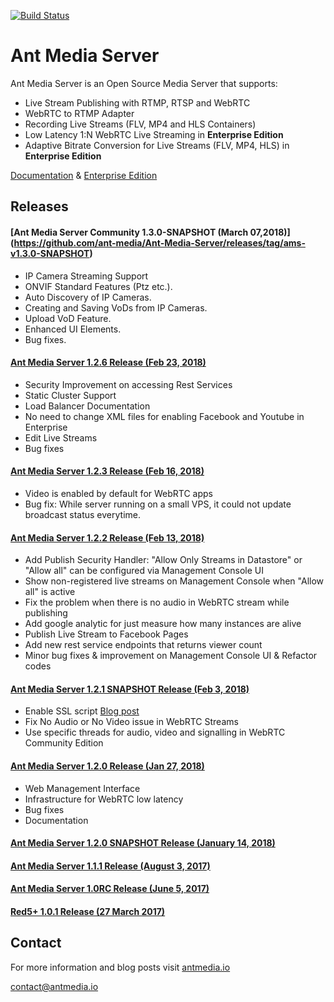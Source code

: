 [![Build Status](https://travis-ci.org/ant-media/Ant-Media-Server.svg?branch=master)](https://travis-ci.org/ant-media/Ant-Media-Server)

Ant Media Server 
====

Ant Media Server is an Open Source Media Server that supports:

 * Live Stream Publishing with RTMP, RTSP and WebRTC
 * WebRTC to RTMP Adapter
 * Recording Live Streams (FLV, MP4 and HLS Containers)
 * Low Latency 1:N WebRTC Live Streaming in **Enterprise Edition**
 * Adaptive Bitrate Conversion for Live Streams (FLV, MP4, HLS) in **Enterprise Edition**


[Documentation](https://antmedia.io/documentation) & [Enterprise Edition](https://antmedia.io)

## Releases 

#### [Ant Media Server Community 1.3.0-SNAPSHOT (March 07,2018)] (https://github.com/ant-media/Ant-Media-Server/releases/tag/ams-v1.3.0-SNAPSHOT)

* IP Camera Streaming Support
* ONVIF Standard Features (Ptz etc.).
* Auto Discovery of IP Cameras.
* Creating and Saving VoDs from IP Cameras.
* Upload VoD Feature.
* Enhanced UI Elements.
* Bug fixes.

#### [Ant Media Server 1.2.6 Release (Feb 23, 2018)](https://github.com/ant-media/Ant-Media-Server/releases/tag/ams-v1.2.6)
* Security Improvement on accessing Rest Services
* Static Cluster Support
* Load Balancer Documentation
* No need to change XML files for enabling Facebook and Youtube in Enterprise
* Edit Live Streams
* Bug fixes

#### [Ant Media Server 1.2.3 Release (Feb 16, 2018)](https://github.com/ant-media/Ant-Media-Server/releases/tag/ams-v1.2.3)
* Video is enabled by default for WebRTC apps
* Bug fix: While server running on a small VPS, it could not update broadcast status everytime.

#### [Ant Media Server 1.2.2 Release (Feb 13, 2018)](https://github.com/ant-media/Ant-Media-Server/releases/tag/ams-v1.2.2)
* Add Publish Security Handler:
  "Allow Only Streams in Datastore" or "Allow all" can be configured via Management Console UI
* Show non-registered live streams on Management Console when "Allow all" is active
* Fix the problem when there is no audio in WebRTC stream while publishing
* Add google analytic for just measure how many instances are alive
* Publish Live Stream to Facebook Pages
* Add new rest service endpoints that returns viewer count
* Minor bug fixes & improvement on Management Console UI & Refactor codes

#### [Ant Media Server 1.2.1 SNAPSHOT Release (Feb 3, 2018)](https://oss.sonatype.org/service/local/repositories/snapshots/content/io/antmedia/ant-media-server/1.2.1-SNAPSHOT/ant-media-server-1.2.1-20180203.094349-1-community-1.2.1-SNAPSHOT-180203_0943.zip)
* Enable SSL script [Blog post](https://antmedia.io/enable-ssl-on-ant-media-server/)
* Fix No Audio or No Video issue in WebRTC Streams
* Use specific threads for audio, video and signalling in WebRTC Community Edition

#### [Ant Media Server 1.2.0 Release (Jan 27, 2018)](https://github.com/ant-media/Ant-Media-Server/releases/tag/ams-v1.2.0)
* Web Management Interface
* Infrastructure for WebRTC low latency
* Bug fixes
* Documentation

#### [Ant Media Server 1.2.0 SNAPSHOT Release (January 14, 2018)](https://github.com/ant-media/Ant-Media-Server/releases/tag/untagged-e09c2795e299b44bcb86)

#### [Ant Media Server 1.1.1 Release (August 3, 2017)](https://github.com/ant-media/Ant-Media-Server/releases/download/ams-v1.1.1/ant-media-server-1.1.1.zip)

#### [Ant Media Server 1.0RC Release (June 5, 2017)](https://github.com/ant-media/Ant-Media-Server/releases/download/ams-v.1.0RC/ant-media-server-1.0RC.zip)

#### [Red5+ 1.0.1 Release (27 March 2017)](https://github.com/ant-media/red5-plus-server/releases/tag/v1.0.1_red5_plus)


## Contact 

 For more information and blog posts visit [antmedia.io](https://antmedia.io)
 
 [contact@antmedia.io](mailto:contact@antmedia.io)
 

